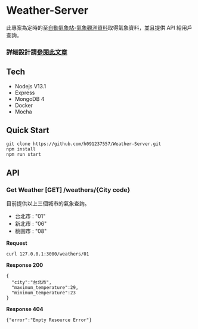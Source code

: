 # Weather-Server

此專案為定時的至[自動氣象站-氣象觀測資料](https://opendata.cwb.gov.tw/dataset/observation/O-A0001-001)取得氣象資料，並且提供 API 給用戶查詢。

### 詳細設計請[參閱此文章](https://github.com/h091237557/Weather-Server/wiki)

## Tech

* Nodejs V13.1
* Express
* MongoDB 4
* Docker
* Mocha 

## Quick Start

```
git clone https://github.com/h091237557/Weather-Server.git
npm install
npm run start
```

## API

### Get Weather [GET] /weathers/{City code}

目前提供以上三個城市的氣象查詢。

* 台北市 : "01"
* 新北市 : "06"
* 桃園市 : "08"

**Request**

```
curl 127.0.0.1:3000/weathers/01
```

**Response 200**

```
{ 
  "city":"台北市",
  "maximum_temperature":29,
  "minimum_temperature":23
}
```

**Response 404**

```
{"error":"Empty Resource Error"}
```
